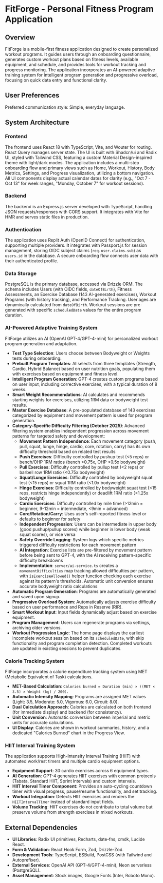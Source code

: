 # FitForge - Personal Fitness Program Application

## Overview
FitForge is a mobile-first fitness application designed to create personalized workout programs. It guides users through an onboarding questionnaire, generates custom workout plans based on fitness levels, available equipment, and schedule, and provides tools for workout tracking and progress monitoring. The application incorporates an AI-powered adaptive training system for intelligent program generation and progressive overload, focusing on quick data entry and functional clarity.

## User Preferences
Preferred communication style: Simple, everyday language.

## System Architecture

### Frontend
The frontend uses React 18 with TypeScript, Vite, and Wouter for routing. React Query manages server state. The UI is built with Shadcn/ui and Radix UI, styled with Tailwind CSS, featuring a custom Material Design-inspired theme with light/dark modes. The application includes a multi-step onboarding flow and primary views such as Home, Workout, History, Body Metrics, Settings, and Progress visualization, utilizing a bottom navigation. All UI components display actual calendar dates for clarity (e.g., "Oct 7 - Oct 13" for week ranges, "Monday, October 7" for workout sessions).

### Backend
The backend is an Express.js server developed with TypeScript, handling JSON requests/responses with CORS support. It integrates with Vite for HMR and serves static files in production.

### Authentication
The application uses Replit Auth (OpenID Connect) for authentication, supporting multiple providers. It integrates with Passport.js for session management, storing OIDC subject claims (`req.user.claims.sub`) as `users.id` in the database. A secure onboarding flow connects user data with their authenticated profile.

### Data Storage
PostgreSQL is the primary database, accessed via Drizzle ORM. The schema includes Users (with OIDC fields, `dateOfBirth`), Fitness Assessments, an Exercise Database (143 AI-generated exercises), Workout Programs (with history tracking), and Performance Tracking. User ages are dynamically calculated from `dateOfBirth`. Workout sessions are pre-generated with specific `scheduledDate` values for the entire program duration.

### AI-Powered Adaptive Training System
FitForge utilizes an AI (OpenAI GPT-4/GPT-4-mini) for personalized workout program generation and adaptation.
- **Test Type Selection**: Users choose between Bodyweight or Weights tests during onboarding.
- **Prebuilt Program Templates**: AI selects from three templates (Strength, Cardio, Hybrid Balance) based on user nutrition goals, populating them with exercises based on equipment and fitness level.
- **Intelligent Program Generation**: GPT-4 creates custom programs based on user input, including corrective exercises, with a typical duration of 8 weeks.
- **Smart Weight Recommendations**: AI calculates and recommends starting weights for exercises, utilizing 1RM data or bodyweight test results.
- **Master Exercise Database**: A pre-populated database of 143 exercises categorized by equipment and movement pattern is used for program generation.
- **Category-Specific Difficulty Filtering (October 2025)**: Advanced filtering system enables independent progression across movement patterns for targeted safety and development:
  - **Movement Pattern Independence**: Each movement category (push, pull, squat, lunge, hinge, cardio, core, rotation, carry) has its own difficulty threshold based on related test results
  - **Push Exercises**: Difficulty controlled by pushup test (<5 reps) or bench/OHP 1RM ratios (bench <0.75x, OHP <0.5x bodyweight)
  - **Pull Exercises**: Difficulty controlled by pullup test (<2 reps) or barbell row 1RM ratio (<0.75x bodyweight)
  - **Squat/Lunge Exercises**: Difficulty controlled by bodyweight squat test (<15 reps) or squat 1RM ratio (<1.0x bodyweight)
  - **Hinge Exercises**: Difficulty controlled by bodyweight squat test (<15 reps, restricts hinge independently) or deadlift 1RM ratio (<1.25x bodyweight)
  - **Cardio Exercises**: Difficulty controlled by mile time (>12min = beginner, 9-12min = intermediate, <9min = advanced)
  - **Core/Rotation/Carry**: Uses user's self-reported fitness level or defaults to beginner for safety
  - **Independent Progression**: Users can be intermediate in upper body (good pushup/pullup scores) while beginner in lower body (weak squat scores), or vice versa
  - **Safety Override Logging**: System logs which specific metrics triggered difficulty restrictions for each movement pattern
  - **AI Integration**: Exercise lists are pre-filtered by movement pattern before being sent to GPT-4, with the AI receiving pattern-specific difficulty breakdowns
  - **Implementation**: `server/ai-service.ts` creates a `movementDifficulties` map tracking allowed difficulties per pattern, with `isExerciseAllowed()` helper function checking each exercise against its pattern's thresholds. Automatic unit conversion ensures accurate bodyweight ratio calculations
- **Automatic Program Generation**: Programs are automatically generated and saved upon signup.
- **Progressive Overload System**: Automatically adjusts exercise difficulty based on user performance and Reps in Reserve (RIR).
- **Smart Workout Input**: Input fields dynamically adjust based on exercise equipment.
- **Program Management**: Users can regenerate programs via settings, archiving older versions.
- **Workout Progression Logic**: The home page displays the earliest incomplete workout session based on its `scheduledDate`, with skip functionality and program completion detection. Completed workouts are updated in existing sessions to prevent duplicates.

### Calorie Tracking System
FitForge incorporates a calorie expenditure tracking system using MET (Metabolic Equivalent of Task) calculations.
- **MET-Based Calculation**: `Calories burned = Duration (min) × ((MET × 3.5) × Weight (kg) / 200)`.
- **Automatic Intensity Mapping**: Programs are assigned MET values (Light: 3.5, Moderate: 5.0, Vigorous: 6.0, Circuit: 8.0).
- **Dual Calculation Approach**: Calories are calculated on both frontend (for immediate display) and backend (for consistency).
- **Unit Conversion**: Automatic conversion between imperial and metric units for accurate calculations.
- **UI Display**: Calories are shown in workout summaries, history, and a dedicated "Calories Burned" chart in the Progress View.

### HIIT Interval Training System
The application supports High-Intensity Interval Training (HIIT) with automated work/rest timers and multiple cardio equipment options.
- **Equipment Support**: 30 cardio exercises across 6 equipment types.
- **AI Generation**: GPT-4 generates HIIT exercises with common protocols (Tabata, Standard HIIT, Sprint Intervals) and custom intervals.
- **HIIT Interval Timer Component**: Provides an auto-cycling countdown timer with visual progress, pause/resume functionality, and set tracking.
- **Workout Integration**: Detects HIIT exercises and renders the `HIITIntervalTimer` instead of standard input fields.
- **Volume Tracking**: HIIT exercises do not contribute to total volume but preserve volume from strength exercises in mixed workouts.

## External Dependencies

- **UI Libraries**: Radix UI primitives, Recharts, date-fns, cmdk, Lucide React.
- **Form & Validation**: React Hook Form, Zod, Drizzle-Zod.
- **Development Tools**: TypeScript, ESBuild, PostCSS (with Tailwind and Autoprefixer).
- **External Services**: OpenAI API (GPT-4/GPT-4-mini), Neon serverless (PostgreSQL).
- **Asset Management**: Stock images, Google Fonts (Inter, Roboto Mono).